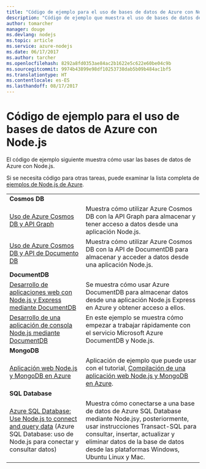 ```yaml
---
title: "Código de ejemplo para el uso de bases de datos de Azure con Node.js"
description: "Código de ejemplo que muestra el uso de bases de datos de Azure con Node.js"
author: tomarcher
manager: douge
ms.devlang: nodejs
ms.topic: article
ms.service: azure-nodejs
ms.date: 06/17/2017
ms.author: tarcher
ms.openlocfilehash: 8292a8fd0353ae84ac2b1622e5c622e60be04c9b
ms.sourcegitcommit: 9974b43899e98df10253738dab5b09b484ac1bf5
ms.translationtype: HT
ms.contentlocale: es-ES
ms.lasthandoff: 08/17/2017
---
```

# <a name="sample-code-for-using-azure-databases-with-nodejs"></a>Código de ejemplo para el uso de bases de datos de Azure con Node.js

El código de ejemplo siguiente muestra cómo usar las bases de datos de Azure con Node.js.

Si se necesita código para otras tareas, puede examinar la lista completa de [ejemplos de Node.js de Azure](https://azure.microsoft.com/resources/samples/?term=nodejs).

| | |
|---|---|
| **Cosmos DB** ||
| [Uso de Azure Cosmos DB y API Graph](https://azure.microsoft.com/resources/samples/azure-cosmos-db-graph-nodejs-getting-started/) | Muestra cómo utilizar Azure Cosmos DB con la API Graph para almacenar y tener acceso a datos desde una aplicación Node.js. |
| [Uso de Azure Cosmos DB y API de Documento DB](https://azure.microsoft.com/resources/samples/azure-cosmos-db-documentdb-nodejs-getting-started/) | Muestra cómo utilizar Azure Cosmos DB con la API de DocumentDB para almacenar y acceder a datos desde una aplicación Node.js. |
| **DocumentDB** ||
| [Desarrollo de aplicaciones web con Node.js y Express mediante DocumentDB](https://azure.microsoft.com/resources/samples/documentdb-node-todo-app/) | Se muestra cómo usar Azure DocumentDB para almacenar datos desde una aplicación Node.js Express en Azure y obtener acceso a ellos. |
| [Desarrollo de una aplicación de consola Node.js mediante DocumentDB](https://azure.microsoft.com/resources/samples/documentdb-node-getting-started/) | En este ejemplo se muestra cómo empezar a trabajar rápidamente con el servicio Microsoft Azure DocumentDB y Node.js. |
| **MongoDB** ||
| [Aplicación web Node.js y MongoDB en Azure](https://azure.microsoft.com/resources/samples/meanjs/) | Aplicación de ejemplo que puede usar con el tutorial, [Compilación de una aplicación web Node.js y MongoDB en Azure](http://docs.microsoft.com/azure/app-service-web/app-service-web-tutorial-nodejs-mongodb-app?toc=/azure/node/toc.json&bc=/azure/node/toc.json). |
| **SQL Database** ||
| [Azure SQL Database: Use Node.js to connect and query data](https://docs.microsoft.com/azure/sql-database/sql-database-connect-query-nodejs) (Azure SQL Database: uso de Node.js para conectar y consultar datos) | Muestra cómo conectarse a una base de datos de Azure SQL Database mediante Node.jsy, posteriormente, usar instrucciones Transact-SQL para consultar, insertar, actualizar y eliminar datos de la base de datos desde las plataformas Windows, Ubuntu Linux y Mac. |